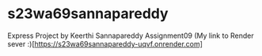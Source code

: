 # s23wa69sannapareddy
Express Project by Keerthi Sannapareddy
Assignment09
(My link to Render sever :)[https://s23wa69sannapareddy-uqvf.onrender.com]
